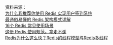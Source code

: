 资料来源：<br/>
[为什么我推荐你使用 Redis 实现用户签到系统](https://mrhelloworld.com/redis-sign/)<br/>
[最通俗易懂的 Redis 架构模式详解](https://mrhelloworld.com/redis-architecture/)<br/>
[16个 Redis 常见使用场景](https://mp.weixin.qq.com/s/c-86kFGd3M33sRsKhTUOPA)<br/>
[这份 Redis 使用规范，拿走不谢](https://mp.weixin.qq.com/s/mBNEgdpJyA7fOw-4A2YXWQ)<br/>
[Redis为什么这么快？Redis的线程模型与Redis多线程](https://mp.weixin.qq.com/s/-4OrfWjrNVDpyx5IILcq7Q)<br/>

